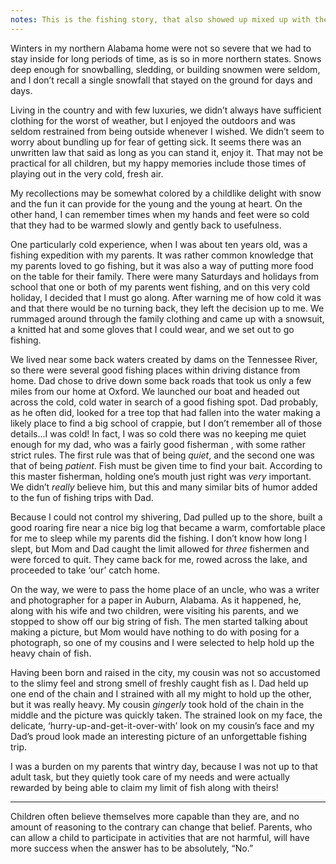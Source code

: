 ```yaml
---
notes: This is the fishing story, that also showed up mixed up with the Volume 2 Christmas Story. In that mixed up state, it said Article 13 at top. So perhaps it was Article 13.
---
```

Winters in my northern Alabama home were not so severe that we had to stay inside for long periods of time, as is so in more northern states. Snows deep enough for snowballing, sledding, or building snowmen were seldom, and I don’t recall a single snowfall that stayed on the ground for days and days.

Living in the country and with few luxuries, we didn’t always have sufficient clothing for the worst of weather, but I enjoyed the outdoors and was seldom restrained from being outside whenever I wished. We didn’t seem to worry about bundling up for fear of getting sick. It seems there was an unwritten law that said as long as you can stand it, enjoy it. That may not be practical for all children, but my happy memories include those times of playing out in the very cold, fresh air.

My recollections may be somewhat colored by a childlike delight with snow and the fun it can provide for the young and the young at heart. On the other hand, I can remember times when my hands and feet were so cold that they had to be warmed slowly and gently back to usefulness.

One particularly cold experience, when I was about ten years old, was a fishing expedition with my parents. It was rather common knowledge that my parents loved to go fishing, but it was also a way of putting more food on the table for their family. There were many Saturdays and holidays from school that one or both of my parents went fishing, and on this very cold holiday, I decided that I must go along. After warning me of how cold it was and that there would be no turning back, they left the decision up to me. We rummaged around through the family clothing and came up with a snowsuit, a knitted hat and some gloves that I could wear, and we set out to go fishing.

We lived near some back waters created by dams on the Tennessee River, so there were several good fishing places within driving distance from home. Dad chose to drive down some back roads that took us only a few miles from our home at Oxford. We launched our boat and headed out across the cold, cold water in search of a good fishing spot. Dad probably, as he often did, looked for a tree top that had fallen into the water making a likely place to find a big school of crappie, but I don’t remember all of those details...I was cold! In fact, I was so cold there was no keeping me quiet enough for my dad, who was a fairly good fisherman , with some rather strict rules. The first rule was that of being *quiet*, and the second one was that of being *patient*. Fish must be given time to find your bait. According to this master fisherman, holding one’s mouth just right was *very* important. We didn’t *really* believe him, but this and many similar bits of humor added to the fun of fishing trips with Dad.

Because I could not control my shivering, Dad pulled up to the shore, built a good roaring fire near a nice big log that became a warm, comfortable place for me to sleep while my parents did the fishing. I don’t know how long I slept, but Mom and Dad caught the limit allowed for *three* fishermen and were forced to quit. They came back for me, rowed across the lake, and proceeded to take ‘our’ catch home.

On the way, we were to pass the home place of an uncle, who was a writer and photographer for a paper in Auburn, Alabama. As it happened, he, along with his wife and two children, were visiting his parents, and we stopped to show off our big string of fish. The men started talking about making a picture, but Mom would have nothing to do with posing for a photograph, so one of my cousins and I were selected to help hold up the heavy chain of fish.

Having been born and raised in the city, my cousin was not so accustomed to the slimy feel and strong smell of freshly caught fish as I. Dad held up one end of the chain and I strained with all my might to hold up the other, but it was really heavy. My cousin *gingerly* took hold of the chain in the middle and the picture was quickly taken. The strained look on my face, the delicate, ‘hurry-up-and-get-it-over-with’ look on my cousin’s face and my Dad’s proud look made an interesting picture of an unforgettable fishing trip.

I was a burden on my parents that wintry day, because I was not up to that adult task, but they quietly took care of my needs and were actually rewarded by being able to claim my limit of fish along with theirs!


---- 
Children often believe themselves more capable than they are, and no amount of reasoning to the contrary can change that belief. Parents, who can allow a child to participate in activities that are not harmful, will have more success when the answer has to be absolutely, “No.”